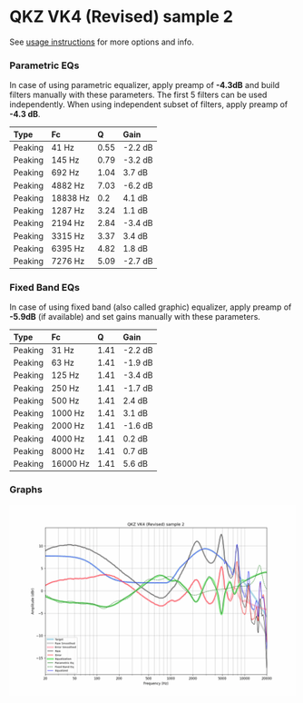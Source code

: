 # QKZ VK4 (Revised) sample 2
See [usage instructions](https://github.com/jaakkopasanen/AutoEq#usage) for more options and info.

### Parametric EQs
In case of using parametric equalizer, apply preamp of **-4.3dB** and build filters manually
with these parameters. The first 5 filters can be used independently.
When using independent subset of filters, apply preamp of **-4.3 dB**.

| Type    | Fc       |    Q | Gain    |
|:--------|:---------|:-----|:--------|
| Peaking | 41 Hz    | 0.55 | -2.2 dB |
| Peaking | 145 Hz   | 0.79 | -3.2 dB |
| Peaking | 692 Hz   | 1.04 | 3.7 dB  |
| Peaking | 4882 Hz  | 7.03 | -6.2 dB |
| Peaking | 18838 Hz | 0.2  | 4.1 dB  |
| Peaking | 1287 Hz  | 3.24 | 1.1 dB  |
| Peaking | 2194 Hz  | 2.84 | -3.4 dB |
| Peaking | 3315 Hz  | 3.37 | 3.4 dB  |
| Peaking | 6395 Hz  | 4.82 | 1.8 dB  |
| Peaking | 7276 Hz  | 5.09 | -2.7 dB |

### Fixed Band EQs
In case of using fixed band (also called graphic) equalizer, apply preamp of **-5.9dB**
(if available) and set gains manually with these parameters.

| Type    | Fc       |    Q | Gain    |
|:--------|:---------|:-----|:--------|
| Peaking | 31 Hz    | 1.41 | -2.2 dB |
| Peaking | 63 Hz    | 1.41 | -1.9 dB |
| Peaking | 125 Hz   | 1.41 | -3.4 dB |
| Peaking | 250 Hz   | 1.41 | -1.7 dB |
| Peaking | 500 Hz   | 1.41 | 2.4 dB  |
| Peaking | 1000 Hz  | 1.41 | 3.1 dB  |
| Peaking | 2000 Hz  | 1.41 | -1.6 dB |
| Peaking | 4000 Hz  | 1.41 | 0.2 dB  |
| Peaking | 8000 Hz  | 1.41 | 0.7 dB  |
| Peaking | 16000 Hz | 1.41 | 5.6 dB  |

### Graphs
![](./QKZ%20VK4%20(Revised)%20sample%202.png)